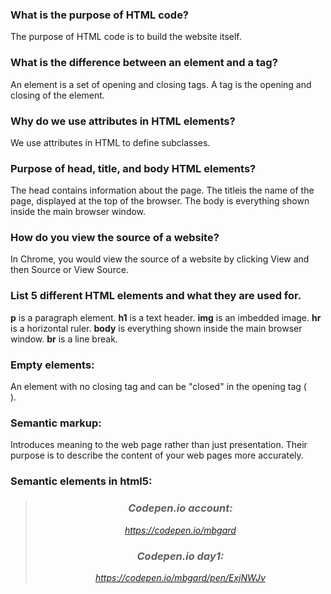 ### What is the purpose of HTML code?
The purpose of HTML code is to build the website itself.

### What is the difference between an element and a tag?
An element is a set of opening and closing tags. A tag is the opening and closing of the element.

### Why do we use attributes in HTML elements?
We use attributes in HTML to define subclasses.

### Purpose of head, title, and body HTML elements?
The head contains information about the page. The titleis the name of the page, displayed at the top of the browser. The body is everything shown inside the main browser window.

### How do you view the source of a website?
In Chrome, you would view the source of a website by clicking View and then Source or View Source.

### List 5 different HTML elements and what they are used for.
**p** is a paragraph element.
**h1** is a text header.
**img** is an imbedded image.
**hr** is a horizontal ruler.
**body** is everything shown inside the main browser window.
**br** is a line break.

### Empty elements:
An element with no closing tag and can be "closed" in the opening tag (</br>).

### Semantic markup:
Introduces meaning to the web page rather than just presentation. Their purpose is to describe the content of your web pages more accurately.

### Semantic elements in html5:
<header> <nav> <article> <em> <blockquote>

# Codepen.io account:
https://codepen.io/mbgard

# Codepen.io day1:
https://codepen.io/mbgard/pen/ExjNWJv
